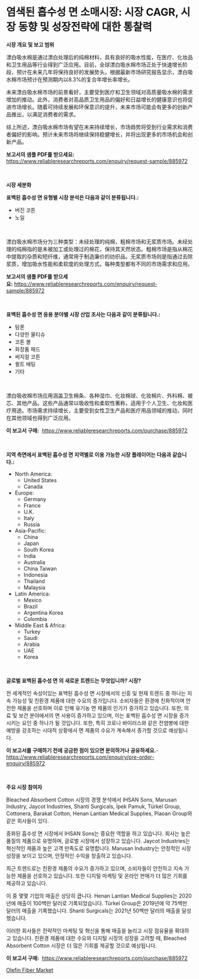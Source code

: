 <p><h1>염색된 흡수성 면 소매시장: 시장 CAGR, 시장 동향 및 성장전략에 대한 통찰력</h1></p><p><strong>시장 개요 및 보고 범위</strong></p>
<p><p>漂白吸水棉是通过漂白处理后的纯棉材料，具有良好的吸水性能，在医疗、化妆品和卫生用品等行业得到广泛应用。目前，全球漂白吸水棉市场正处于快速增长阶段，预计在未来几年将保持良好的发展势头。根据最新市场研究报告显示，漂白吸水棉市场预计在预测期内以8.3%的复合年增长率增长。</p><p>未来漂白吸水棉市场的前景看好，主要受到医疗和卫生领域对高质量吸水棉的需求增加的推动。此外，消费者对高品质卫生用品的偏好和日益增长的健康意识也将促进市场增长。随着可持续发展和环保意识的提升，未来市场可能会有更多的创新产品推出，以满足消费者的需求。</p><p>综上所述，漂白吸水棉市场有望在未来持续增长，市场趋势将受到行业需求和消费者偏好的影响。预计未来市场将继续保持稳健增长，并将出现更多的市场机会和创新产品。</p></p>
<p><strong>보고서의 샘플 PDF를 받으세요:</strong> <a href="https://www.reliableresearchreports.com/enquiry/request-sample/885972">https://www.reliableresearchreports.com/enquiry/request-sample/885972</a></p>
<p>&nbsp;</p>
<p><strong>시장 세분화</strong></p>
<p><strong>표백된 흡수성 면 유형별 시장 분석은 다음과 같이 분류됩니다.:</strong></p>
<p><ul><li>버진 코튼</li><li>노일</li></ul></p>
<p>&nbsp;</p>
<p><p>漂白吸水棉市场分为三种类型：未经处理的纯棉，粗棉市场和无浆质市场。未经处理的纯棉指的是未被加工或处理过的棉花，保持其天然状态。粗棉市场是指从棉花中提取的杂质和短纤维，通常用于制造廉价的纺织品。无浆质市场则是指通过去除浆质，增加吸水性能和柔软度的处理方式。每种类型都有不同的市场需求和应用。</p></p>
<p><strong>보고서의 샘플 PDF를 받으세요:</strong>&nbsp;<a href="https://www.reliableresearchreports.com/enquiry/request-sample/885972">https://www.reliableresearchreports.com/enquiry/request-sample/885972</a></p>
<p>&nbsp;</p>
<p><strong> 표백된 흡수성 면 응용 분야별 시장 산업 조사는 다음과 같이 분류됩니다.:</strong></p>
<p><ul><li>탐폰</li><li>다양한 물티슈</li><li>코튼 볼</li><li>화장품 패드</li><li>써지컬 코튼</li><li>퀼트 배팅</li><li>기타</li></ul></p>
<p>&nbsp;</p>
<p><p>漂白吸收棉市场应用涵盖卫生棉条、各种湿巾、化妆棉球、化妆棉片、外科棉、被芯、其他产品。这些产品通常以吸收性和柔软性著称，适用于个人卫生、化妆和医疗用途。市场需求持续增长，主要受到女性卫生产品和医疗用品领域的推动，同时在其他领域也得到广泛应用。</p></p>
<p><strong>이 보고서 구매:</strong>&nbsp; <a href="https://www.reliableresearchreports.com/purchase/885972">https://www.reliableresearchreports.com/purchase/885972</a></p>
<p>&nbsp;</p>
<p><strong>지역 측면에서 표백된 흡수성 면 지역별로 이용 가능한 시장 플레이어는 다음과 같습니다.:</strong></p>
<p><ul>
    <li>
        North America:
        <ul>
            <li>United States</li>
            <li>Canada</li>
        </ul>
    </li>
    <li>
        Europe:
        <ul>
            <li>Germany</li>
            <li>France</li>
            <li>U.K.</li>
            <li>Italy</li>
            <li>Russia</li>
        </ul>
    </li>
    <li>
        Asia-Pacific:
        <ul>
            <li>China</li>
            <li>Japan</li>
            <li>South Korea</li>
            <li>India</li>
            <li>Australia</li>
            <li>China Taiwan</li>
            <li>Indonesia</li>
            <li>Thailand</li>
            <li>Malaysia</li>
        </ul>
    </li>
    <li>
        Latin America:
        <ul>
            <li>Mexico</li>
            <li>Brazil</li>
            <li>Argentina Korea</li>
            <li>Colombia</li>
        </ul>
    </li>
    <li>
        Middle East & Africa:
        <ul>
            <li>Turkey</li>
            <li>Saudi</li>
            <li>Arabia</li>
            <li>UAE</li>
            <li>Korea</li>
        </ul>
    </li>
    </ul></p>
<p>&nbsp;</p>
<p><strong>글로벌 표백된 흡수성 면 의 새로운 트렌드는 무엇입니까? 시장?</strong></p>
<p><p>전 세계적인 속성이있는 표백된 흡수성 면 시장에서의 신흥 및 현재 트렌드 중 하나는 지속 가능성 및 친환경 제품에 대한 수요의 증가입니다. 소비자들은 환경에 친화적이며 안전한 제품을 선호하며 이로 인해 유기농 면 제품의 인기가 증가하고 있습니다. 또한, 의료 및 보건 분야에서의 면 사용이 증가하고 있으며, 이는 표백된 흡수성 면 시장을 증가시키는 요인 중 하나가 될 것입니다. 또한, 특히 코로나 바이러스와 같은 전염병에 대한 예방을 강조하는 시대적 상황에서 면 제품의 수요가 계속해서 증가할 것으로 예상됩니다.</p></p>
<p><strong>이 보고서를 구매하기 전에 궁금한 점이 있으면 문의하거나 공유하세요.</strong>- <a href="https://www.reliableresearchreports.com/enquiry/pre-order-enquiry/885972">https://www.reliableresearchreports.com/enquiry/pre-order-enquiry/885972</a></p>
<p>&nbsp;</p>
<p><strong>주요 시장 참여자</strong></p>
<p><p>Bleached Absorbent Cotton 시장의 경쟁 분석에서 IHSAN Sons, Marusan Industry, Jaycot Industries, Shanti Surgicals, İpek Pamuk, Türkel Group, Cottonera, Barakat Cotton, Henan Lantian Medical Supplies, Piaoan Group와 같은 회사들이 있다. </p><p>중화된 흡수성 면 시장에서 IHSAN Sons는 중요한 역할을 하고 있습니다. 회사는 높은 품질의 제품으로 유명하며, 글로벌 시장에서 성장하고 있습니다. Jaycot Industries는 혁신적인 제품과 높은 고객 만족도로 유명합니다. Marusan Industry는 안정적인 시장 성장을 보이고 있으며, 안정적인 수익을 창출하고 있습니다.</p><p>최근 트렌드로는 친환경 제품의 수요가 증가하고 있으며, 소비자들이 안전하고 지속 가능한 제품을 선호하고 있습니다. 또한 디지털 마케팅 및 온라인 판매가 더 많은 기회를 제공하고 있습니다.</p><p>이 중 몇몇 기업의 매출은 상당히 큽니다. Henan Lantian Medical Supplies는 2020년에 매출이 100백만 달러로 기록되었습니다. Türkel Group은 2019년에 약 75백만 달러의 매출을 기록했습니다. Shanti Surgicals는 2021년 50백만 달러의 매출을 달성했습니다.</p><p>이러한 회사들은 전략적인 마케팅 및 혁신을 통해 매출을 늘리고 시장 점유율을 확대하고 있습니다. 친환경 제품에 대한 수요와 디지털 시장의 성장을 고려할 때, Bleached Absorbent Cotton 시장은 더 많은 기회를 제공할 것으로 예상됩니다.</p></p>
<p><strong>이 보고서 구매:</strong>&nbsp;&nbsp;<a href="https://www.reliableresearchreports.com/purchase/885972">https://www.reliableresearchreports.com/purchase/885972</a></p>
<p><p><a href="https://invited-way-688.notion.site/Olefin-Fiber-Market-Research-Report-Provides-thorough-Industry-Overview-which-offers-an-In-Depth-An-58502ec7150b4093b6b94cb920764f98">Olefin Fiber Market</a></p></p>

